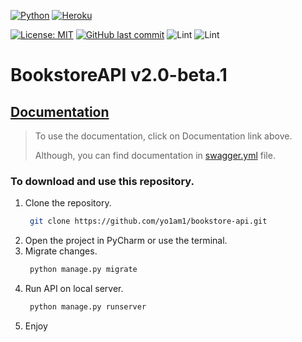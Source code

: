 [![Python](https://img.shields.io/badge/Python-14354C?style=for-the-badge&logo=python&logoColor=white)](https://www.python.org)
[![Heroku](https://img.shields.io/badge/Heroku-430098?style=for-the-badge&logo=heroku&logoColor=white)](https://boiling-dusk-49835-df388a71925c.herokuapp.com/api_v2/)

[![License: MIT](https://img.shields.io/github/license/yo1am1/bookstore-api)](https://github.com/yo1am1/bookstore-api/blob/main/LICENSE)
[![GitHub last commit](https://img.shields.io/github/last-commit/yo1am1/bookstore-api)](https://github.com/yo1am1/bookstore-api/commits/main)
![Lint](https://github.com/yo1am1/bookstore-api/actions/workflows/black.yaml/badge.svg?event=push)
![Lint](https://github.com/yo1am1/bookstore-api/actions/workflows/test.yml/badge.svg?event=push)

# BookstoreAPI v2.0-beta.1 

## [Documentation](https://app.swaggerhub.com/apis-docs/BIGDIEBAM/book-shelf_social_experiment/2.0.0)
> To use the documentation, click on Documentation link above.
> 
> Although, you can find documentation in [swagger.yml](https://github.com/yo1am1/bookstore-api/blob/homework_23/swagger.yml) file.
### To download and use this repository.
1. Clone the repository.
    ```bash
     git clone https://github.com/yo1am1/bookstore-api.git
    ```
2. Open the project in PyCharm or use the terminal.
3. Migrate changes.
    ```bash
     python manage.py migrate
    ```
4. Run API on local server.
    ```bash
     python manage.py runserver
    ```  
5. Enjoy
